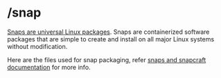 # /snap

[Snaps are universal Linux packages](https://snapcraft.io/).  Snaps are containerized software packages that are simple to create and install on all major Linux systems without modification.

Here are the files used for snap packaging, refer [snaps and snapcraft documentation](https://docs.snapcraft.io/) for more info.